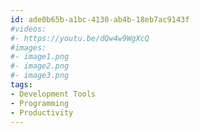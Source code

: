 ```yaml
---
id: ade0b65b-a1bc-4130-ab4b-18eb7ac9143f
#videos:
#- https://youtu.be/dQw4w9WgXcQ
#images:
#- image1.png
#- image2.png
#- image3.png
tags:
- Development Tools
- Programming
- Productivity
---
```

